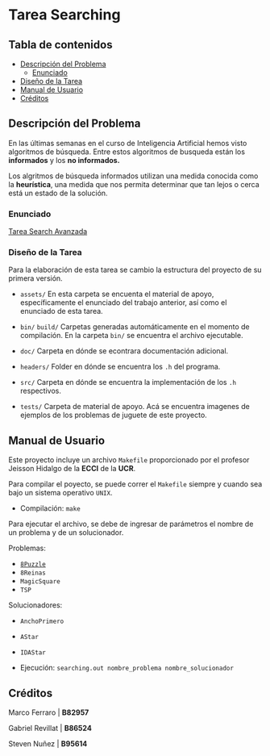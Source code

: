 # Tarea Searching

## Tabla de contenidos

- [Descripción del Problema](#descripci-n-del-problema)
  - [Enunciado](#enunciado)
- [Diseño de la Tarea](#diseño-de-la-tarea)
- [Manual de Usuario](#manual-de-usuario)
- [Créditos](#créditos)

## Descripción del Problema

En las últimas semanas en el curso de Inteligencia Artificial hemos visto algoritmos de búsqueda. Entre estos algoritmos de busqueda están los **informados** y los **no informados.**

Los algritmos de búsqueda informados utilizan una medida conocida como la **heurística**, una medida que nos permita determinar que tan lejos o cerca está un estado de la solución.

### Enunciado

  [Tarea Search Avanzada](assets/TareaSearchAvanzada.pdf)

### Diseño de la Tarea

Para la elaboración de esta tarea se cambio la estructura del proyecto de su primera versión.

- `assets/` En esta carpeta se encuenta el material de apoyo, específicamente el enunciado del trabajo anterior, así como el enunciado de esta tarea.

- `bin/` `build/` Carpetas generadas automáticamente en el momento de compilación. En la carpeta `bin/` se encuentra el archivo ejecutable.

- `doc/` Carpeta en dónde se econtrara documentación adicional.

- `headers/` Folder en dónde se encuentra los `.h` del programa.

- `src/` Carpeta en dónde se encuentra la implementación de los `.h` respectivos.

- `tests/` Carpeta de material de apoyo. Acá se encuentra imagenes de ejemplos de los problemas de juguete de este proyecto.

## Manual de Usuario

Este proyecto incluye un archivo `Makefile` proporcionado por el profesor Jeisson Hidalgo de la **ECCI** de la **UCR**.

Para compilar el poyecto, se puede correr el `Makefile` siempre y cuando sea bajo un sistema operativo `UNIX`.

- Compilación: `make`

Para ejecutar el archivo, se debe de ingresar de parámetros el nombre de un problema y de un solucionador.

Problemas:

- [`8Puzzle`](doc/problemas/8Puzzle.md)
- `8Reinas`
- `MagicSquare`
- `TSP`

Solucionadores:

- `AnchoPrimero`
- `AStar`
- `IDAStar`

- Ejecución: `searching.out nombre_problema nombre_solucionador`


## Créditos

Marco Ferraro | **B82957**

Gabriel Revillat | **B86524**

Steven Nuñez | **B95614**
